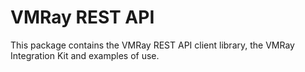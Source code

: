 # VMRay REST API

This package contains the VMRay REST API client library, the VMRay Integration Kit and examples of use.
